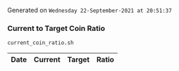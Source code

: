 Generated on `Wednesday 22-September-2021 at 20:51:37`

### Current to Target Coin Ratio
`current_coin_ratio.sh`

Date|Current|Target|Ratio
---|---|---|---
